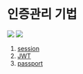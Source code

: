 # 인증관리 기법

![](https://img.shields.io/badge/node-10.15.3-green) ![](https://img.shields.io/badge/npm-6.11.3-green)

1. [session](./session)
2. [JWT](./jwt)
3. [passport](./passport)
